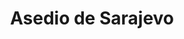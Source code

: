 ﻿---
title: "Asedio de Sarajevo"
permalink: periodes_865.html
layout: periode
dataInici: 1992-04-05
dataFi: 1996-02-29
sidebar: periodes
pares:
  - 864:
    title: "Guerra de Bosnia"
    dataInici: "(1992-04-06)"
    dataFi: "(1995-12-14)"

fills:
jocsPrincipals:
  - title: "This War of Mine: The Board Game"
    bggId: 188920
    dataInici: 
    dataFi: 

jocsEscenaris:
jocsEpoca:
jocsEpocaEscenaris:
---
